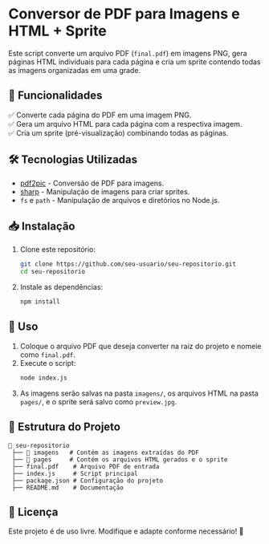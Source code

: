 # Conversor de PDF para Imagens e HTML + Sprite

Este script converte um arquivo PDF (`final.pdf`) em imagens PNG, gera páginas HTML individuais para cada página e cria um sprite contendo todas as imagens organizadas em uma grade.

## 📌 Funcionalidades

✅ Converte cada página do PDF em uma imagem PNG.  
✅ Gera um arquivo HTML para cada página com a respectiva imagem.  
✅ Cria um sprite (pré-visualização) combinando todas as páginas.  

## 🛠 Tecnologias Utilizadas

- [pdf2pic](https://www.npmjs.com/package/pdf2pic) - Conversão de PDF para imagens.  
- [sharp](https://www.npmjs.com/package/sharp) - Manipulação de imagens para criar sprites.  
- `fs` e `path` - Manipulação de arquivos e diretórios no Node.js.  

## 📥 Instalação

1. Clone este repositório:
   ```sh
   git clone https://github.com/seu-usuario/seu-repositorio.git
   cd seu-repositorio
   ```

2. Instale as dependências:
   ```sh
   npm install
   ```

## 🚀 Uso

1. Coloque o arquivo PDF que deseja converter na raiz do projeto e nomeie como `final.pdf`.
2. Execute o script:
   ```sh
   node index.js
   ```
3. As imagens serão salvas na pasta `imagens/`, os arquivos HTML na pasta `pages/`, e o sprite será salvo como `preview.jpg`.

## 📂 Estrutura do Projeto

```
📂 seu-repositorio
 ├── 📂 imagens   # Contém as imagens extraídas do PDF
 ├── 📂 pages     # Contém os arquivos HTML gerados e o sprite
 ├── final.pdf    # Arquivo PDF de entrada
 ├── index.js     # Script principal
 ├── package.json # Configuração do projeto
 ├── README.md    # Documentação
```

## 📝 Licença

Este projeto é de uso livre. Modifique e adapte conforme necessário! 🚀

